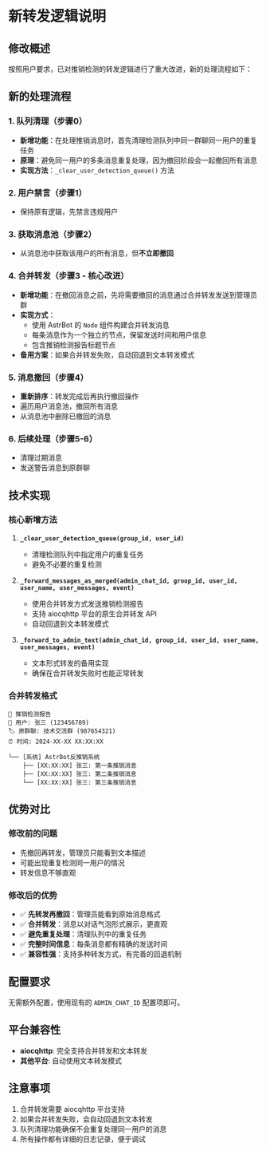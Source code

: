 # 新转发逻辑说明

## 修改概述

按照用户要求，已对推销检测的转发逻辑进行了重大改进，新的处理流程如下：

## 新的处理流程

### 1. 队列清理（步骤0）
- **新增功能**：在处理推销消息时，首先清理检测队列中同一群聊同一用户的重复任务
- **原理**：避免同一用户的多条消息重复处理，因为撤回阶段会一起撤回所有消息
- **实现方法**：`_clear_user_detection_queue()` 方法

### 2. 用户禁言（步骤1）
- 保持原有逻辑，先禁言违规用户

### 3. 获取消息池（步骤2）
- 从消息池中获取该用户的所有消息，但**不立即撤回**

### 4. 合并转发（步骤3 - 核心改进）
- **新增功能**：在撤回消息之前，先将需要撤回的消息通过合并转发发送到管理员群
- **实现方式**：
  - 使用 AstrBot 的 `Node` 组件构建合并转发消息
  - 每条消息作为一个独立的节点，保留发送时间和用户信息
  - 包含推销检测报告标题节点
- **备用方案**：如果合并转发失败，自动回退到文本转发模式

### 5. 消息撤回（步骤4）
- **重新排序**：转发完成后再执行撤回操作
- 遍历用户消息池，撤回所有消息
- 从消息池中删除已撤回的消息

### 6. 后续处理（步骤5-6）
- 清理过期消息
- 发送警告消息到原群聊

## 技术实现

### 核心新增方法

1. **`_clear_user_detection_queue(group_id, user_id)`**
   - 清理检测队列中指定用户的重复任务
   - 避免不必要的重复检测

2. **`_forward_messages_as_merged(admin_chat_id, group_id, user_id, user_name, user_messages, event)`**
   - 使用合并转发方式发送推销检测报告
   - 支持 aiocqhttp 平台的原生合并转发 API
   - 自动回退到文本转发模式

3. **`_forward_to_admin_text(admin_chat_id, group_id, user_id, user_name, user_messages, event)`**
   - 文本形式转发的备用实现
   - 确保在合并转发失败时也能正常转发

### 合并转发格式

```
🚨 推销检测报告
👤 用户: 张三 (123456789)  
🏷️ 原群聊: 技术交流群 (987654321)
⏰ 时间: 2024-XX-XX XX:XX:XX

└── [系统] AstrBot反推销系统
    ├── [XX:XX:XX] 张三: 第一条推销消息
    ├── [XX:XX:XX] 张三: 第二条推销消息  
    └── [XX:XX:XX] 张三: 第三条推销消息
```

## 优势对比

### 修改前的问题
- 先撤回再转发，管理员只能看到文本描述
- 可能出现重复检测同一用户的情况
- 转发信息不够直观

### 修改后的优势
- ✅ **先转发再撤回**：管理员能看到原始消息格式
- ✅ **合并转发**：消息以对话气泡形式展示，更直观
- ✅ **避免重复处理**：清理队列中的重复任务
- ✅ **完整时间信息**：每条消息都有精确的发送时间
- ✅ **兼容性强**：支持多种转发方式，有完善的回退机制

## 配置要求

无需额外配置，使用现有的 `ADMIN_CHAT_ID` 配置项即可。

## 平台兼容性

- **aiocqhttp**: 完全支持合并转发和文本转发
- **其他平台**: 自动使用文本转发模式

## 注意事项

1. 合并转发需要 aiocqhttp 平台支持
2. 如果合并转发失败，会自动回退到文本转发
3. 队列清理功能确保不会重复处理同一用户的消息
4. 所有操作都有详细的日志记录，便于调试
